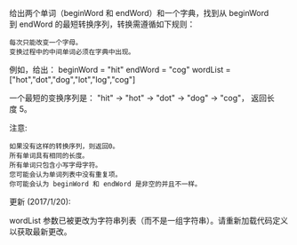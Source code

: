 给出两个单词（beginWord&nbsp;和 endWord）和一个字典，找到从&nbsp;beginWord 到&nbsp;endWord 的最短转换序列，转换需遵循如下规则：


	每次只能改变一个字母。
	变换过程中的中间单词必须在字典中出现。


例如，给出：
beginWord = &quot;hit&quot;
endWord = &quot;cog&quot;
wordList = [&quot;hot&quot;,&quot;dot&quot;,&quot;dog&quot;,&quot;lot&quot;,&quot;log&quot;,&quot;cog&quot;]

一个最短的变换序列是： &quot;hit&quot; -&gt; &quot;hot&quot; -&gt; &quot;dot&quot; -&gt; &quot;dog&quot; -&gt; &quot;cog&quot;，
返回长度&nbsp;5。

注意:


	如果没有这样的转换序列，则返回0。
	所有单词具有相同的长度。
	所有单词只包含小写字母字符。
	您可能会认为单词列表中没有重复项。
	你可能会认为 beginWord 和 endWord 是非空的并且不一样。


更新 (2017/1/20):

wordList 参数已被更改为字符串列表（而不是一组字符串）。请重新加载代码定义以获取最新更改。

